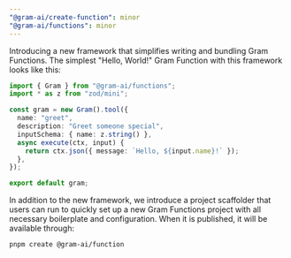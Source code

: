 ```yaml
---
"@gram-ai/create-function": minor
"@gram-ai/functions": minor
---
```


Introducing a new framework that simplifies writing and bundling Gram Functions.
The simplest "Hello, World!" Gram Function with this framework looks like this:

```typescript
import { Gram } from "@gram-ai/functions";
import * as z from "zod/mini";

const gram = new Gram().tool({
  name: "greet",
  description: "Greet someone special",
  inputSchema: { name: z.string() },
  async execute(ctx, input) {
    return ctx.json({ message: `Hello, ${input.name}!` });
  },
});

export default gram;
```

In addition to the new framework, we introduce a project scaffolder that users
can run to quickly set up a new Gram Functions project with all necessary
boilerplate and configuration. When it is published, it will be available
through:

```
pnpm create @gram-ai/function
```
